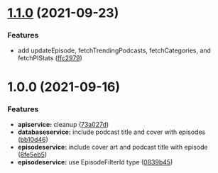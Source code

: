 # [1.1.0](https://github.com/garredow/foxcasts-core/compare/v1.0.0...v1.1.0) (2021-09-23)


### Features

* add updateEpisode, fetchTrendingPodcasts, fetchCategories, and fetchPIStats ([ffc2979](https://github.com/garredow/foxcasts-core/commit/ffc2979783baf1504c1730d67731e2679bcfd627))

# 1.0.0 (2021-09-16)


### Features

* **apiservice:** cleanup ([73a027d](https://github.com/garredow/foxcasts-core/commit/73a027d0928d486509109162883c5bb13e35306a))
* **databaseservice:** include podcast title and cover with episodes ([bb10d46](https://github.com/garredow/foxcasts-core/commit/bb10d46e1e9150b48ddb4070cbaee93f85de1917))
* **episodeservice:** include cover art and podcast title with episode ([8fe5eb5](https://github.com/garredow/foxcasts-core/commit/8fe5eb5651bf256481ae7bd15611ec66eeaa4da3))
* **episodeservice:** use EpisodeFilterId type ([0839b45](https://github.com/garredow/foxcasts-core/commit/0839b45d9fc6cb8cfd68e808dff0f399f7b37766))

